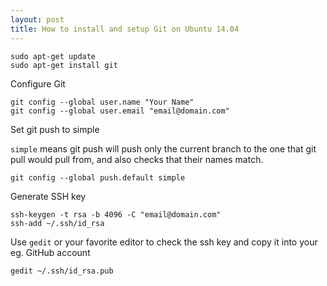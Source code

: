 ```yaml
---
layout: post
title: How to install and setup Git on Ubuntu 14.04
---
```


```
sudo apt-get update
sudo apt-get install git
```

Configure Git

```
git config --global user.name "Your Name"
git config --global user.email "email@domain.com"
```

Set git push to simple

`simple` means git push will push only the current branch to the one that git pull would pull from, and also checks that their names match.

```
git config --global push.default simple
```

Generate SSH key

```
ssh-keygen -t rsa -b 4096 -C "email@domain.com"
ssh-add ~/.ssh/id_rsa
```

Use `gedit` or your favorite editor to check the ssh key and copy it into your eg. GitHub account

```
gedit ~/.ssh/id_rsa.pub
```